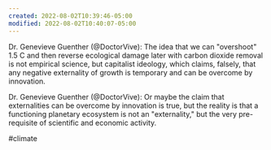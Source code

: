 ```yaml
---
created: 2022-08-02T10:39:46-05:00
modified: 2022-08-02T10:40:07-05:00
---
```


Dr. Genevieve Guenther (@DoctorVive): The idea that we can "overshoot" 1.5 C and then reverse ecological damage later with carbon dioxide removal is not empirical science, but capitalist ideology, which claims, falsely, that any negative externality of growth is temporary and can be overcome by innovation.

Dr. Genevieve Guenther (@DoctorVive): Or maybe the claim that externalities can be overcome by innovation is true, but the reality is that a functioning planetary ecosystem is not an "externality," but the very pre-requisite of scientific and economic activity.

#climate

